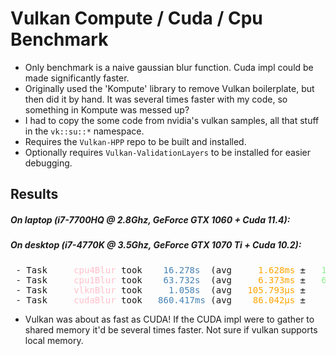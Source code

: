 

# Vulkan Compute / Cuda / Cpu Benchmark
 - Only benchmark is a naive gaussian blur function. Cuda impl could be made significantly faster.
 - Originally used the 'Kompute' library to remove Vulkan boilerplate, but then did it by hand. It was several times faster with my code, so something in Kompute was messed up?
 - I had to copy the some code from nvidia's vulkan samples, all that stuff in the `vk::su::*` namespace.
 - Requires the `Vulkan-HPP` repo to be built and installed.
 - Optionally requires `Vulkan-ValidationLayers` to be installed for easier debugging.


## Results
#####  On laptop (i7-7700HQ @ 2.8Ghz, GeForce GTX 1060 + Cuda 11.4):
#####  On desktop (i7-4770K @ 3.5Ghz, GeForce GTX 1070 Ti + Cuda 10.2):
 <pre>
 - Task <font color="#FFC0CB">    cpu4Blur</font> took <font color="#4682B4">   16.278s </font> (avg <font color="#FFA500">    1.628ms</font> ± <font color="#90EE90">  162.773ms</font>)
 - Task <font color="#FFC0CB">    cpu1Blur</font> took <font color="#4682B4">   63.732s </font> (avg <font color="#FFA500">    6.373ms</font> ± <font color="#90EE90">  637.285ms</font>)
 - Task <font color="#FFC0CB">    vlknBlur</font> took <font color="#4682B4">    1.058s </font> (avg <font color="#FFA500">  105.793μs</font> ± <font color="#90EE90">   10.579ms</font>)
 - Task <font color="#FFC0CB">    cudaBlur</font> took <font color="#4682B4">  860.417ms</font> (avg <font color="#FFA500">   86.042μs</font> ± <font color="#90EE90">    8.604ms</font>)
</pre>
 - Vulkan was about as fast as CUDA! If the CUDA impl were to gather to shared memory it'd be several times faster. Not sure if vulkan supports local memory.
